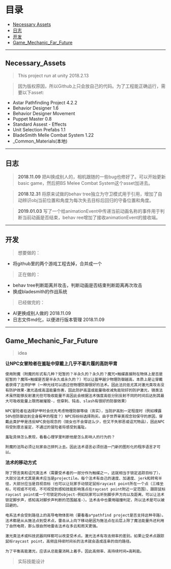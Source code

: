 # 目录
- [Necessary Assets](#Necessary_Assets)
- [日志](#日志)
- [开发](#开发)
- [Game_Mechanic_Far_Future](#Game_Mechanic_Far_Future)
---
## Necessary_Assets
> This project run at unity 2018.2.13

> 因为版权原因，所以Github上只会放自己的代码。为了工程能正确运行，需要以下asset:
- Astar Pathfinding Project 4.2.2
- Behavior Designer 1.6
- Behavior Designer Movement
- Puppet Master 0.8
- Standard Assest - Effects
- Unit Selection Prefabs 1.1
- BladeSmith Melle Combat System 1.22
- _Common_Materials(本地)

---
## **日志**
> **2018.11.09** 把AI换成别人的，相机跟随的一些bug也修好了。可以开始更新basic game，然后把BS Melee Combat System这个asset加进去。

> **2018.12.31** 将原来试做的behav tree独立为守卫模式用于引用，增加了自动辨识obj当前位置和角度为每次失去目标后回归的守备位置和角度。

> **2019.01.03** 写了一个给animationEvent中传递当前动画名称的事件用于判断当前动画是否结束，behav ree增加了接收animationEvent的接收端。

---
## **开发**
> 想要做的：

- 将github里的两个游戏工程去掉，合并成一个

> 正在做的：
- behav tree判断距离并攻击，判断动画是否结束判断距离再次攻击
- 换成bladesmith的作战系统

> 已经做完的：
- AI更换成别人做的 2018.11.09
- 日志文件md化，以便进行版本管理 2018.11.09

---
## Game_Mechanic_Far_Future
> idea

**让NPC女冒险者在羞耻中穿戴上几乎不着片履的高防甲胄**

    使用附魔（附魔的形式有几种？短暂的？半永久的？永久的？魔咒+触媒直接附在物体上是否是短暂的？魔阵+触媒是否是半永久或永久的？）可以让盔甲越少物理防御越高，本质上是让穿戴者获得了法师护甲（一种光线可以透过但物理防御很好的法术。因此法抗低尤其对激光类攻击没有防护效果-激光造成高温能量伤害，因此防护高温或能量吸收减免能较好的防护激光，镜类法术虽然能够反射激光但可吸收能量不高因此会根据法术强度高低分别反射不同的时间后达到其最大可吸收能量上限而被摧毁-，但穿刺、钝击、slash有很好的防御效果）

    NPC冒险者在选择护甲时会优先考虑物理防御等级（务实），当防护高到一定程度时（例如裸露50%但防御达到全身板甲的程度？）NPC将纷纷选择购买。由于世界审美观念较保守的原因，穿戴此类护甲是违反NPC良俗观念的（妓女也不会穿这么少，但又不失邪恶或诅咒物品），因此NPC将受到意志鉴定，不通过的冒险者将感受到羞耻。

    羞耻具体怎么表现，看看心理学里判断他是怎么影响人的行为的？

    附魔的法阵必须让玩家自己排列上去。因此法术语言必须创造一门新的图形化的程序语言才可以。

**法术的移动方式**

    除了预言类和诅咒类法术（需要受术者的一部分作为触媒之一，这就相当于锁定追踪目标了），大部分法术尤其是奥术应当是projectile。每个法术有自己的速度、加速度、jerk和转弯半径，大部分应当是目视目标（也可以让玩家手动锁定鼠标raycast point所在一个点（三维坐标，可视或不可视，不可视受到感知技能影响落点在raycast point附近一定范围）、跟踪鼠标raycast point或一个可锁定的object-例如玩家可以听到脚步声方向以及距离，可以让法术锁定脚步声，感知高对脚步声判断的范围越准-）。法术击中也要用碰撞判定，所以法术是可以被回避的。

    电系法术会受到路径上的高导电物体影响（要看看a*pathfind project是否支持这种寻路）。法术都是从从施法点到受术点，雷击从上向下移动是因为施法点在云层上除了魔法能量外还利用了自然电荷，那么很自然地雷击法术在多云和雨天更强。

    激光类法术或科技武器同样都可以改变受术点。激光法术有攻击频率的差别。如果让受术点跟踪鼠标raycast point，高频且持续时间长的法术就会造成连串的烧灼路径。

    为了平衡高能激光，应该从总能量消耗上着手。因此高频率、高持续时间=高耗能。

> 实际技能设计